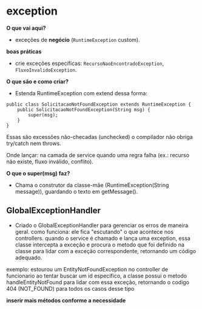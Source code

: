 # exception

**O que vai aqui?**
- exceções de **negócio** (`RuntimeException` custom).

**boas práticas**
- crie exceções específicas: `RecursoNaoEncontradoException`, `FluxoInvalidoException`.

**O que são e como criar?**
- Estenda RuntimeException com extend dessa forma:

```
public class SolicitacaoNotFoundException extends RuntimeException {
    public SolicitacaoNotFoundException(String msg) {
        super(msg); 
    }
}
```

Essas são excessões não-checadas (unchecked) o compilador não obriga try/catch nem throws.

Onde lançar: na camada de service quando uma regra falha (ex.: recurso não existe, fluxo inválido, conflito).

**O que o super(msg) faz?**

- Chama o construtor da classe-mãe (RuntimeException(String message)), guardando o texto em getMessage().

## GlobalExceptionHandler
- Criado o GlobalExceptionHandler para gerenciar os erros de maneira geral.
como funciona: ele fica "escutando" o que acontece nos controllers.
quando o service é chamado e lança uma exception, essa classe intercepta a exceção e procura o metodo que foi definido na classe para lidar com a exceção correspondente, retornando um código adequado.

exemplo: estourou um EntityNotFoundException no controller de funcionario ao tentar buscar um id especifico, a classe possui o metodo handleEntityNotFound para lidar com essa exceção, retornando o codigo 404 (NOT_FOUND) para todos os casos desse tipo

**inserir mais métodos conforme a necessidade**

